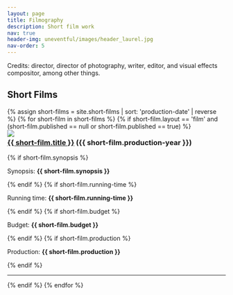 ```yaml
---
layout: page
title: Filmography
description: Short film work
nav: true
header-img: uneventful/images/header_laurel.jpg
nav-order: 5
---
```


Credits: director, director of photography, writer, editor, and visual effects compositor, among other things.

<h2> Short Films</h2>
{% assign short-films = site.short-films | sort: 'production-date' | reverse %}
{% for short-film in short-films %}
{% if short-film.layout == 'film' and (short-film.published == null or short-film.published == true)  %}
<div class="row">


  <div class="col-sm-4">
    <a href="{{ short-film.url }}"><img class="img-responsive" src="{{ short-film.url }}/{{ short-film.thumbnail }}"></a>
  </div>
    <div class="col-sm-8">
      <h3 class="text-uppercase" style="margin-top: 3px;"><a href="{{ short-film.url }}">{{ short-film.title }}</a><span class=""> ({{ short-film.production-year }})</span></h3>
  {% if short-film.synopsis %}<p>Synopsis: <strong>{{ short-film.synopsis }}</strong></p>{% endif %}
  {% if short-film.running-time %}<p>Running time: <strong>{{ short-film.running-time }}</strong></p>{% endif %}
   {% if short-film.budget %}<p>Budget: <strong>{{ short-film.budget }}</strong></p>{% endif %}
   {% if short-film.production %}<p>Production: <strong>{{ short-film.production }}</strong></p>{% endif %}
  </div>
  </div>
  <hr>
  {% endif %}
{% endfor %}
